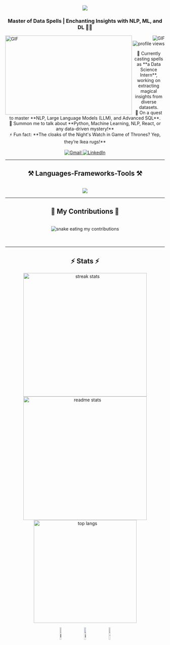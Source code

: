 <h1 align="center">
    <img src="https://readme-typing-svg.herokuapp.com/?font=Righteous&size=35&center=true&vCenter=true&width=500&height=70&duration=4000&lines=Hi+There!+👋;+I'm+Indranil+Bandyopadhyay!;" />
</h1>

<h3 align="center">
    Master of Data Spells | Enchanting Insights with NLP, ML, and DL 🧙‍♂️
</h3>

<img align="left" height="250" width="400" alt="GIF" src="https://miro.medium.com/max/1360/1*IRGHmiGsa16stedQvIaZfw.gif" />
<img align="right" alt="GIF" src="https://media.giphy.com/media/3ohzdKvLT1DxFxhZAI/giphy.gif" />

<p align="center">
    <img src="https://visitor-badge.laobi.icu/badge?page_id=indranil143.indranil143" alt="profile views" />
</p>

<div align="center">
    🔭 Currently casting spells as **a Data Science Intern**, working on extracting magical insights from diverse datasets.<br>
    🌱 On a quest to master **NLP, Large Language Models (LLM), and Advanced SQL**.<br>
    💬 Summon me to talk about **Python, Machine Learning, NLP, React, or any data-driven mystery!**<br>
    ⚡ Fun fact: **The cloaks of the Night's Watch in Game of Thrones? Yep, they’re Ikea rugs!**
</div>

<br/>

<div align="center">
  <a href="mailto:banerjeeindranil143@gmail.com">
    <img src="https://img.shields.io/badge/Gmail-333333?style=for-the-badge&logo=gmail&logoColor=red" alt="Gmail"/>
  </a>
  <a href="https://linkedin.com/in/ibandyopadhyay" target="_blank">
    <img src="https://img.shields.io/badge/LinkedIn-0077B5?style=for-the-badge&logo=linkedin&logoColor=white" alt="LinkedIn"/>
  </a>
</div>

<hr/>

<h2 align="center">⚒️ Languages-Frameworks-Tools ⚒️</h2>
<br/>
<div align="center">
    <img src="https://skillicons.dev/icons?i=python,javascript,tensorflow,pandas,powerbi,mongodb,c,react,html,css,vscode,github,git,r,excel,nextjs,mysql,nodejs" />
</div>

<hr/>

<div align="center">
  <h2>🐍 My Contributions 🐍</h2>
  <br>
  <img alt="snake eating my contributions" src="https://raw.githubusercontent.com/indranil143/indranil143/output/github-contribution-grid-snake.svg" />
  <br/><br/><br/>
</div>

<hr/>

<h2 align="center">⚡ Stats ⚡</h2>
<div align="center">
  <img width=390 src="https://streak-stats.demolab.com/?user=indranil143&count_private=true&theme=react&border_radius=10" alt="streak stats"/>
  <img width=390 src="https://github-readme-stats.vercel.app/api?username=indranil143&show_icons=true&theme=gotham" alt="readme stats" />
  <br/>
  <img width=325 src="https://github-readme-stats.vercel.app/api/top-langs/?username=indranil143&hide=HTML&langs_count=8&layout=compact&theme=react&border_radius=10&size_weight=0.5&count_weight=0.5" alt="top langs" />
</div>

<p align="center">
  <img align="center" alt="broken system" src="https://raw.githubusercontent.com/Tarikul-Islam-Anik/Animated-Fluent-Emojis/master/Emojis/Smilies/Face%20with%20Spiral%20Eyes.png" width="10%"/>
  &nbsp;&nbsp;&nbsp;&nbsp;&nbsp;
  <img align="center" alt="it's working" src="https://raw.githubusercontent.com/Tarikul-Islam-Anik/Animated-Fluent-Emojis/master/Emojis/Smilies/Relieved%20Face.png" width="10%"/>
  &nbsp;&nbsp;&nbsp;&nbsp;&nbsp;
  <img align="center" alt="working but mysterious" src="https://raw.githubusercontent.com/Tarikul-Islam-Anik/Animated-Fluent-Emojis/master/Emojis/Smilies/Astonished%20Face.png" width="10%"/>
</p>
